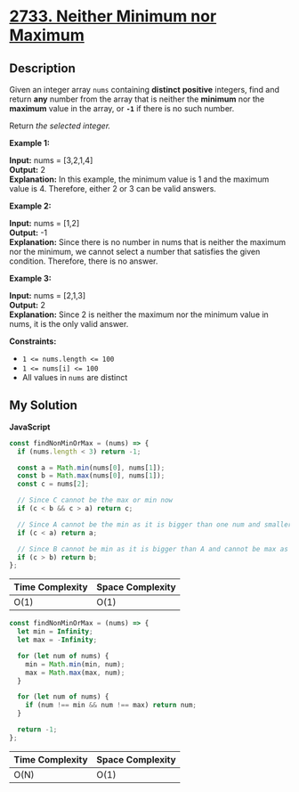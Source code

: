 # [2733. Neither Minimum nor Maximum](https://leetcode.com/problems/neither-minimum-nor-maximum)

## Description

Given an integer array `nums` containing **distinct** **positive** integers, find and return **any** number from the array that is neither the **minimum** nor the **maximum** value in the array, or **`-1`** if there is no such number.

Return _the selected integer._

**Example 1:**

**Input:** nums = \[3,2,1,4\]  
**Output:** 2  
**Explanation:** In this example, the minimum value is 1 and the maximum value is 4. Therefore, either 2 or 3 can be valid answers.

**Example 2:**

**Input:** nums = \[1,2\]  
**Output:** -1  
**Explanation:** Since there is no number in nums that is neither the maximum nor the minimum, we cannot select a number that satisfies the given condition. Therefore, there is no answer.

**Example 3:**

**Input:** nums = \[2,1,3\]  
**Output:** 2  
**Explanation:** Since 2 is neither the maximum nor the minimum value in nums, it is the only valid answer.

**Constraints:**

- `1 <= nums.length <= 100`
- `1 <= nums[i] <= 100`
- All values in `nums` are distinct

## My Solution

**JavaScript**

```js
const findNonMinOrMax = (nums) => {
  if (nums.length < 3) return -1;

  const a = Math.min(nums[0], nums[1]);
  const b = Math.max(nums[0], nums[1]);
  const c = nums[2];

  // Since C cannot be the max or min now
  if (c < b && c > a) return c;

  // Since A cannot be the min as it is bigger than one num and smaller than B
  if (c < a) return a;

  // Since B cannot be min as it is bigger than A and cannot be max as it is < B
  if (c > b) return b;
};
```

| Time Complexity | Space Complexity |
| --------------- | ---------------- |
| O(1)            | O(1)             |

```js
const findNonMinOrMax = (nums) => {
  let min = Infinity;
  let max = -Infinity;

  for (let num of nums) {
    min = Math.min(min, num);
    max = Math.max(max, num);
  }

  for (let num of nums) {
    if (num !== min && num !== max) return num;
  }

  return -1;
};
```

| Time Complexity | Space Complexity |
| --------------- | ---------------- |
| O(N)            | O(1)             |
